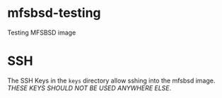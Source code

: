 # mfsbsd-testing
Testing MFSBSD image

# SSH
The SSH Keys in the `keys` directory allow sshing into the mfsbsd image. *THESE KEYS SHOULD NOT BE USED ANYWHERE ELSE*.

